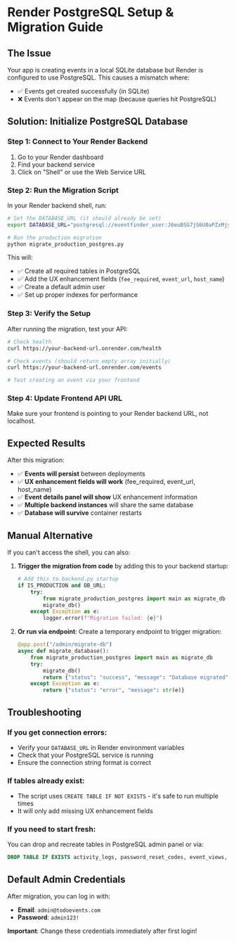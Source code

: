 # Render PostgreSQL Setup & Migration Guide

## The Issue
Your app is creating events in a local SQLite database but Render is configured to use PostgreSQL. This causes a mismatch where:
- ✅ Events get created successfully (in SQLite)  
- ❌ Events don't appear on the map (because queries hit PostgreSQL)

## Solution: Initialize PostgreSQL Database

### Step 1: Connect to Your Render Backend
1. Go to your Render dashboard
2. Find your backend service
3. Click on "Shell" or use the Web Service URL

### Step 2: Run the Migration Script
In your Render backend shell, run:

```bash
# Set the DATABASE_URL (it should already be set)
export DATABASE_URL="postgresql://eventfinder_user:J6euBSG7jS6U0aPZxMjy5CfuUnOAhjj8@dpg-d0bs2huuk2gs7383mnu0-a.oregon-postgres.render.com/eventfinder"

# Run the production migration
python migrate_production_postgres.py
```

This will:
- ✅ Create all required tables in PostgreSQL
- ✅ Add the UX enhancement fields (`fee_required`, `event_url`, `host_name`)
- ✅ Create a default admin user
- ✅ Set up proper indexes for performance

### Step 3: Verify the Setup
After running the migration, test your API:

```bash
# Check health
curl https://your-backend-url.onrender.com/health

# Check events (should return empty array initially)
curl https://your-backend-url.onrender.com/events

# Test creating an event via your frontend
```

### Step 4: Update Frontend API URL
Make sure your frontend is pointing to your Render backend URL, not localhost.

## Expected Results

After this migration:
- ✅ **Events will persist** between deployments
- ✅ **UX enhancement fields will work** (fee_required, event_url, host_name)
- ✅ **Event details panel will show** UX enhancement information
- ✅ **Multiple backend instances** will share the same database
- ✅ **Database will survive** container restarts

## Manual Alternative

If you can't access the shell, you can also:

1. **Trigger the migration from code** by adding this to your backend startup:
   ```python
   # Add this to backend.py startup
   if IS_PRODUCTION and DB_URL:
       try:
           from migrate_production_postgres import main as migrate_db
           migrate_db()
       except Exception as e:
           logger.error(f"Migration failed: {e}")
   ```

2. **Or run via endpoint**: Create a temporary endpoint to trigger migration:
   ```python
   @app.post("/admin/migrate-db")
   async def migrate_database():
       from migrate_production_postgres import main as migrate_db
       try:
           migrate_db()
           return {"status": "success", "message": "Database migrated"}
       except Exception as e:
           return {"status": "error", "message": str(e)}
   ```

## Troubleshooting

### If you get connection errors:
- Verify your `DATABASE_URL` in Render environment variables
- Check that your PostgreSQL service is running
- Ensure the connection string format is correct

### If tables already exist:
- The script uses `CREATE TABLE IF NOT EXISTS` - it's safe to run multiple times
- It will only add missing UX enhancement fields

### If you need to start fresh:
You can drop and recreate tables in PostgreSQL admin panel or via:
```sql
DROP TABLE IF EXISTS activity_logs, password_reset_codes, event_views, event_interest, events, users CASCADE;
```

## Default Admin Credentials
After migration, you can log in with:
- **Email**: `admin@todoevents.com`
- **Password**: `admin123!`

**Important**: Change these credentials immediately after first login! 